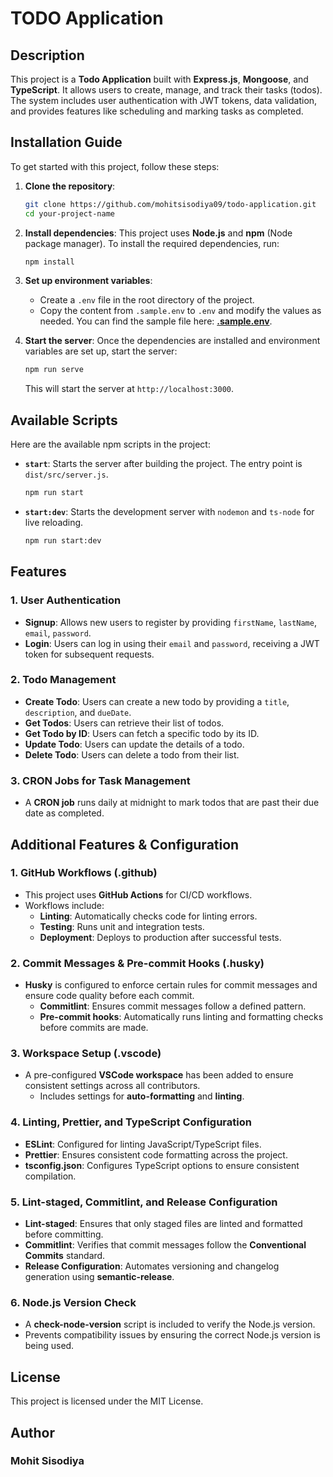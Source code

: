 # **TODO Application**

## Description

This project is a **Todo Application** built with **Express.js**, **Mongoose**, and **TypeScript**. It allows users to create, manage, and track their tasks (todos). The system includes user authentication with JWT tokens, data validation, and provides features like scheduling and marking tasks as completed.

## Installation Guide

To get started with this project, follow these steps:

1. **Clone the repository**:
    ```bash
    git clone https://github.com/mohitsisodiya09/todo-application.git
    cd your-project-name
    ```

2. **Install dependencies**:
    This project uses **Node.js** and **npm** (Node package manager). To install the required dependencies, run:
    ```bash
    npm install
    ```

3. **Set up environment variables**:
    - Create a `.env` file in the root directory of the project.
    - Copy the content from `.sample.env` to `.env` and modify the values as needed.
      You can find the sample file here: [**.sample.env**](./.sample.env).

4. **Start the server**:
    Once the dependencies are installed and environment variables are set up, start the server:
    ```bash
    npm run serve
    ```

    This will start the server at `http://localhost:3000`.

## Available Scripts

Here are the available npm scripts in the project:

- **`start`**: Starts the server after building the project. The entry point is `dist/src/server.js`.
  ```bash
  npm run start
  ```

- **`start:dev`**: Starts the development server with `nodemon` and `ts-node` for live reloading.
  ```bash
  npm run start:dev
  ```

## Features

### 1. **User Authentication**
   - **Signup**: Allows new users to register by providing `firstName`, `lastName`, `email`, `password`.
   - **Login**: Users can log in using their `email` and `password`, receiving a JWT token for subsequent requests.

### 2. **Todo Management**
   - **Create Todo**: Users can create a new todo by providing a `title`, `description`, and `dueDate`.
   - **Get Todos**: Users can retrieve their list of todos.
   - **Get Todo by ID**: Users can fetch a specific todo by its ID.
   - **Update Todo**: Users can update the details of a todo.
   - **Delete Todo**: Users can delete a todo from their list.

### 3. **CRON Jobs for Task Management**
   - A **CRON job** runs daily at midnight to mark todos that are past their due date as completed.

## Additional Features & Configuration

### 1. **GitHub Workflows (.github)**
   - This project uses **GitHub Actions** for CI/CD workflows.
   - Workflows include:
     - **Linting**: Automatically checks code for linting errors.
     - **Testing**: Runs unit and integration tests.
     - **Deployment**: Deploys to production after successful tests.

### 2. **Commit Messages & Pre-commit Hooks (.husky)**
   - **Husky** is configured to enforce certain rules for commit messages and ensure code quality before each commit.
     - **Commitlint**: Ensures commit messages follow a defined pattern.
     - **Pre-commit hooks**: Automatically runs linting and formatting checks before commits are made.

### 3. **Workspace Setup (.vscode)**
   - A pre-configured **VSCode workspace** has been added to ensure consistent settings across all contributors.
     - Includes settings for **auto-formatting** and **linting**.

### 4. **Linting, Prettier, and TypeScript Configuration**
   - **ESLint**: Configured for linting JavaScript/TypeScript files.
   - **Prettier**: Ensures consistent code formatting across the project.
   - **tsconfig.json**: Configures TypeScript options to ensure consistent compilation.

### 5. **Lint-staged, Commitlint, and Release Configuration**
   - **Lint-staged**: Ensures that only staged files are linted and formatted before committing.
   - **Commitlint**: Verifies that commit messages follow the **Conventional Commits** standard.
   - **Release Configuration**: Automates versioning and changelog generation using **semantic-release**.

### 6. **Node.js Version Check**
   - A **check-node-version** script is included to verify the Node.js version.
   - Prevents compatibility issues by ensuring the correct Node.js version is being used.

## License
This project is licensed under the MIT License.

## Author
### **Mohit Sisodiya**